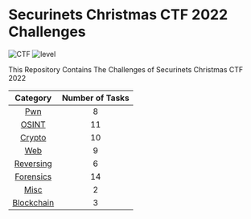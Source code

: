# Securinets Christmas CTF 2022 Challenges

![CTF](https://img.shields.io/badge/Securinets%20CTF-Christmas-orange?style=for-the-badge) ![level](https://img.shields.io/badge/Level-Beginner-green?style=for-the-badge)

This Repository Contains The Challenges of Securinets Christmas CTF 2022

|          Category           | Number of Tasks |
| :-------------------------: | :-------------: |
|         [Pwn](Pwn/)         |       8        |
|       [OSINT](OSINT/)       |       11        |
|      [Crypto](Crypto/)      |       10        |
|         [Web](Web/)         |        9       |
|   [Reversing](Reversing/)   |        6        |
|   [Forensics](Forensics/)   |        14        |
|        [Misc](Misc/)        |        2        |
|        [Blockchain](Blockchain/)        |        3        |

